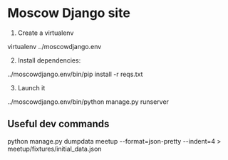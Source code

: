 Moscow Django site
==================

1) Create a virtualenv

virtualenv ../moscowdjango.env

2) Install dependencies:

../moscowdjango.env/bin/pip install -r reqs.txt

3) Launch it

../moscowdjango.env/bin/python manage.py runserver


Useful dev commands
-------------------

python manage.py dumpdata meetup --format=json-pretty --indent=4 > meetup/fixtures/initial_data.json